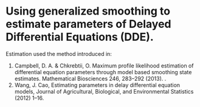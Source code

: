 Using generalized smoothing to estimate parameters of Delayed Differential Equations (DDE).
===

Estimation used the method introduced in:
1. Campbell, D. A. & Chkrebtii, O. Maximum profile likelihood estimation of differential equation parameters through model based smoothing state estimates. Mathematical Biosciences 246, 283–292 (2013).
. 
2. Wang, J. Cao, Estimating parameters in delay differential equation models, Journal of Agricultural, Biological, and Environmental Statistics (2012) 1–16.


